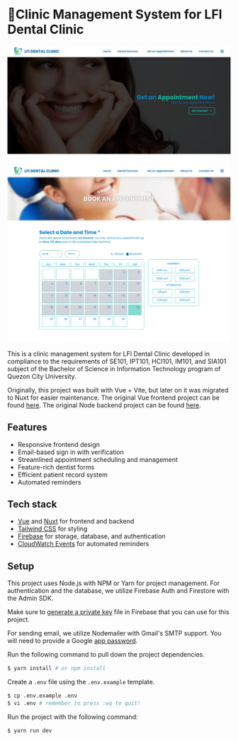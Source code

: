 # 🦷Clinic Management System for LFI Dental Clinic

![Screenshot of the home page](https://raw.githubusercontent.com/arvl130/nuxt-lfi-dental-clinic/master/preview-2.png)
![Screenshot of the appointments scheduling page](https://raw.githubusercontent.com/arvl130/nuxt-lfi-dental-clinic/master/preview-1.png)

This is a clinic management system for LFI Dental Clinic developed in compliance to the requirements of SE101, IPT101, HCI101, IM101, and SIA101 subject of the Bachelor of Science in Information Technology program of Quezon City University.

Originally, this project was built with Vue + Vite, but later on it was migrated to Nuxt for easier maintenance. The original Vue frontend project can be found [here](https://gitlab.com/arvl/vue-lfi-dental-clinic). The original Node backend project can be found [here](https://gitlab.com/arvl/node-lfi-dental-clinic).

## Features

- Responsive frontend design
- Email-based sign in with verification
- Streamlined appointment scheduling and management
- Feature-rich dentist forms
- Efficient patient record system
- Automated reminders

## Tech stack

- [Vue](https://vuejs.org) and [Nuxt](https://nuxt.com) for frontend and backend
- [Tailwind CSS](tailwindcss.com) for styling
- [Firebase](https://firebase.google.com) for storage, database, and authentication
- [CloudWatch Events](https://aws.amazon.com/cloudwatch) for automated reminders

## Setup

This project uses Node.js with NPM or Yarn for project management. For authentication and
the database, we utilize Firebase Auth and Firestore with the Admin SDK.

Make sure to [generate a private key](https://firebase.google.com/docs/admin/setup#initialize-sdk)
file in Firebase that you can use for this project.

For sending email, we utilize Nodemailer with Gmail's SMTP support. You will need to provide
a Google [app password](https://support.google.com/accounts/answer/185833).

Run the following command to pull down the project dependencies.

```sh
$ yarn install # or npm install
```

Create a `.env` file using the `.env.example` template.

```sh
$ cp .env.example .env
$ vi .env # remember to press :wq to quit!
```

Run the project with the following command:

```sh
$ yarn run dev
```
